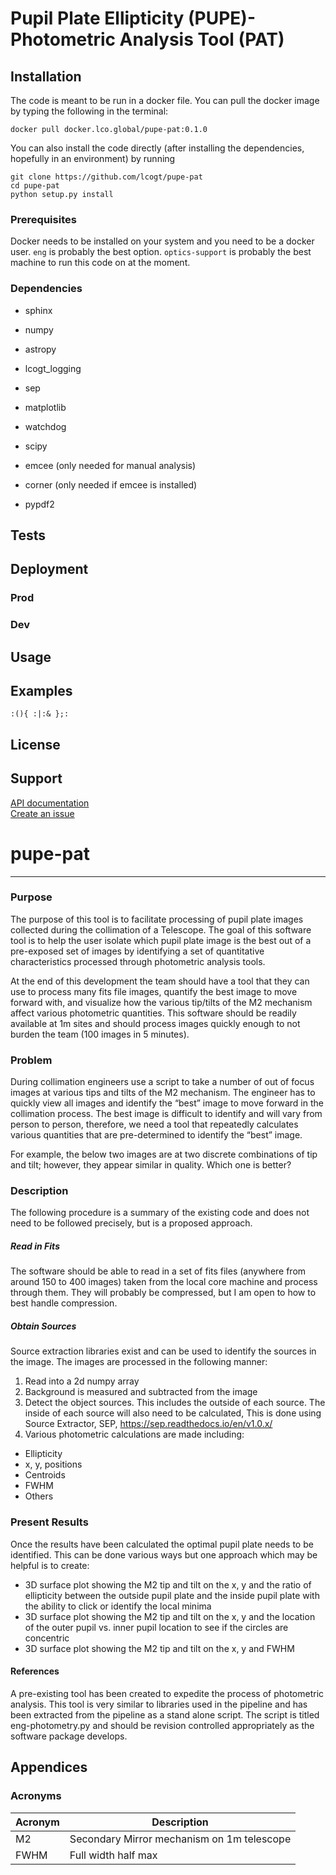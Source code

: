 [//]: # (The name of the repository with a brief, high-level description of the
project)
# Pupil Plate Ellipticity (PUPE)- Photometric Analysis Tool (PAT)

[//]: # (A description of how to install the project on a local machine for
development)
## Installation
The code is meant to be run in a docker file. You can pull the docker image by typing 
the following in the terminal: 
```
docker pull docker.lco.global/pupe-pat:0.1.0
```
You can also install the code directly 
(after installing the dependencies, hopefully in an environment)
by running
```
git clone https://github.com/lcogt/pupe-pat
cd pupe-pat
python setup.py install
```

### Prerequisites
Docker needs to be installed on your system and you need to be a docker user.
`eng` is probably the best option. `optics-support` is probably the best 
machine to run this code on at the moment. 

### Dependencies
- sphinx

- numpy

- astropy

- lcogt_logging

- sep

- matplotlib

- watchdog

- scipy

- emcee (only needed for manual analysis)

- corner (only needed if emcee is installed)

- pypdf2


[//]: # (Describe how to run tests in the project)
## Tests

[//]: # (Details on how to deploy the project; if the project is deployed using
CD, just put a link to the job in this section)
## Deployment
### Prod
### Dev

[//]: # (A description of how the software in the project is used)
## Usage

[//]: # (Code examples of the usage)
## Examples
```
:(){ :|:& };:
```

## License

## Support
[API documentation]()  
[Create an issue](https://issues.lco.global/)

pupe-pat
========


---------------------------------------------------------------

### Purpose
The purpose of this tool is to facilitate processing of pupil plate
images collected during the collimation of a Telescope.
The goal of this software tool is to help the user isolate which
pupil plate image is the best out of a pre-exposed set of images by
identifying a set of quantitative characteristics processed through
photometric analysis tools.

At the end of this development the team should have a tool that they
can use to process many fits file images, quantify the best image to
move forward with, and visualize how the various tip/tilts of the M2
mechanism affect various photometric quantities.
This software should be readily available at 1m sites and should
process images quickly enough to not burden the team 
(100 images in 5 minutes).

### Problem
During collimation engineers use a script to take a number of out
of focus images at various tips and tilts of the M2 mechanism. 
The engineer has to quickly view all images and identify the “best”
image to move forward in the collimation process.
The best image is difficult to identify and will vary from person
to person, therefore, we need a tool that repeatedly calculates
various quantities that are pre-determined to identify the “best”
image.

For example, the below two images are at two discrete combinations of
tip and tilt; however, they appear similar in quality. 
Which one is better?

### Description
The following procedure is a summary of the existing code and does 
not need to be followed precisely, but is a proposed approach.
##### Read in Fits
The software should be able to read in a set of fits files (anywhere from around 150 to 400 images) taken from the local core machine and process through them.  They will probably be compressed, but I am open to how to best handle compression.
##### Obtain Sources
Source extraction libraries exist and can be used to identify 
the sources in the image.  The images are processed in the 
following manner:
1. Read into a 2d numpy array
2. Background is measured and subtracted from the image
3. Detect the object sources.  This includes the outside of
each source.  The inside of each source will also need to be calculated, 
This is done using Source Extractor, SEP, https://sep.readthedocs.io/en/v1.0.x/
4. Various photometric calculations are made including:
* Ellipticity
* x, y, positions
* Centroids
* FWHM
* Others

### Present Results
Once the results have been calculated the optimal pupil plate 
needs to be identified.  This can be done various ways but one 
approach which may be helpful is to create: 
* 3D surface plot showing the M2 tip and tilt on the x, y and the ratio of ellipticity between the outside pupil plate and the inside pupil plate with the ability to click or identify the local minima
* 3D surface plot showing the M2 tip and tilt on the x, y and the location of the outer pupil vs. inner pupil location to see if the circles are concentric
* 3D surface plot showing the M2 tip and tilt on the x, y and FWHM

#### References
A pre-existing tool has been created to expedite the process of 
photometric analysis.  This tool is very similar to libraries used
in the pipeline and has been extracted from the pipeline as a stand
alone script. The script is titled eng-photometry.py and should be
revision controlled appropriately as the software package develops.

## Appendices

### Acronyms

| Acronym | Description                                |
|---------|--------------------------------------------|
| M2      | Secondary Mirror mechanism on 1m telescope |
| FWHM    | Full width half max                        |
